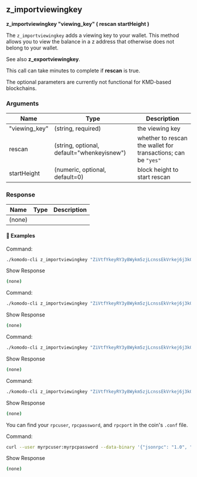 ## z_importviewingkey

**z_importviewingkey "viewing_key" ( rescan startHeight )**

The `z_importviewingkey` adds a viewing key to your wallet. This method allows you to view the balance in a z address that otherwise does not belong to your wallet.

See also **z_exportviewingkey**.

This call can take minutes to complete if **rescan** is true.

The optional parameters are currently not functional for KMD-based blockchains.

### Arguments

| Name          | Type                                       | Description                                                  |
| ------------- | ------------------------------------------ | ------------------------------------------------------------ |
| "viewing_key" | (string, required)                         | the viewing key                                              |
| rescan        | (string, optional, default="whenkeyisnew") | whether to rescan the wallet for transactions; can be `"yes"` |
| startHeight   | (numeric, optional, default=0)             | block height to start rescan                                 |

### Response

| Name   | Type | Description |
| ------ | ---- | ----------- |
| (none) |      |             |

#### 📌 Examples

Command:

```bash
./komodo-cli z_importviewingkey "ZiVtfYkeyRY3y8Wykm5zjLcnssEkVrkej6j3kQ5B1AE2qp2F3VsKzpoXTzD82hrvMjWB9WxCHbXXrXax2ceyHLWrnQDaMrMja"
```

Show Response

```bash
(none)
```

Command:

```bash
./komodo-cli z_importviewingkey "ZiVtfYkeyRY3y8Wykm5zjLcnssEkVrkej6j3kQ5B1AE2qp2F3VsKzpoXTzD82hrvMjWB9WxCHbXXrXax2ceyHLWrnQDaMrMja" no
```

Show Response

```bash
(none)
```

Command:

```bash
./komodo-cli z_importviewingkey "ZiVtfYkeyRY3y8Wykm5zjLcnssEkVrkej6j3kQ5B1AE2qp2F3VsKzpoXTzD82hrvMjWB9WxCHbXXrXax2ceyHLWrnQDaMrMja" whenkeyisnew 30000
```

Show Response

```bash
(none)
```

Command:

```bash
./komodo-cli z_importviewingkey "ZiVtfYkeyRY3y8Wykm5zjLcnssEkVrkej6j3kQ5B1AE2qp2F3VsKzpoXTzD82hrvMjWB9WxCHbXXrXax2ceyHLWrnQDaMrMja" yes 20000
```

Show Response

```bash
(none)
```

You can find your `rpcuser`, `rpcpassword`, and `rpcport` in the coin's `.conf` file.

Command:

```bash
curl --user myrpcuser:myrpcpassword --data-binary '{"jsonrpc": "1.0", "id":"curltest", "method": "z_importviewingkey", "params": ["ZiVtfYkeyRY3y8Wykm5zjLcnssEkVrkej6j3kQ5B1AE2qp2F3VsKzpoXTzD82hrvMjWB9WxCHbXXrXax2ceyHLWrnQDaMrMja", "no"] }' -H 'content-type: text/plain;' http://127.0.0.1:myrpcport/
```

Show Response

```bash
(none)
```